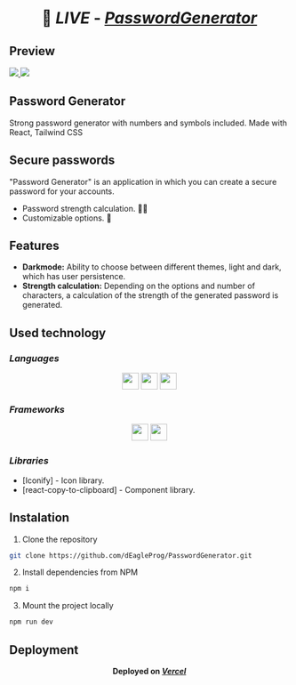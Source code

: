 # <p align='center'> 🔗 _LIVE_ - [_**PasswordGenerator**_](https://deaglegenerator.vercel.app/)</p>

## Preview

<a href="https://deaglegenerator.vercel.app/" target="_blank">
  <img src="https://i.imgur.com/xOYEgFz.png"> 
</a>

<a href="https://deaglegenerator.vercel.app/" target="_blank">
  <img src="https://i.imgur.com/HEBbjmj.png"> 
</a>

## Password Generator
Strong password generator with numbers and symbols included.
Made with React, Tailwind CSS


## Secure passwords

"Password Generator" is an application in which you can create a secure password for your accounts.

- Password strength calculation. 💪🏻
- Customizable options. 🔏

## Features

- **Darkmode:** Ability to choose between different themes, light and dark, which has user persistence.
- **Strength calculation:** Depending on the options and number of characters, a calculation of the strength of the generated password is generated.

## Used technology
### _Languages_
<p align='center'>
    <img height="30"src="https://img.shields.io/badge/html5-%23E34F26.svg?style=for-the-badge&logo=html5&logoColor=white">
    <img height="30"src="https://img.shields.io/badge/css3-%231572B6.svg?style=for-the-badge&logo=css3&logoColor=white">
    <img height="30"src="https://img.shields.io/badge/javascript-%23323330.svg?style=for-the-badge&logo=javascript&logoColor=%23F7DF1E">
</p>

### _Frameworks_
<p align='center'>
    <img height="30"src="https://img.shields.io/badge/react-%2320232a.svg?style=for-the-badge&logo=react&logoColor=%2361DAFB">
    <img height="30"src="https://img.shields.io/badge/tailwindcss-%2338B2AC.svg?style=for-the-badge&logo=tailwind-css&logoColor=%23FFFFFF)">
</p>

### _Libraries_

- [Iconify] - Icon library.
- [react-copy-to-clipboard] - Component library.

## Instalation
1. Clone the repository
```sh
git clone https://github.com/dEagleProg/PasswordGenerator.git
```
2. Install dependencies from NPM
```sh
npm i
```
3. Mount the project locally
```sh
npm run dev
```

## Deployment
**<p align='center'> Deployed on [_**Vercel**_](https://vercel.app/)</p>**

